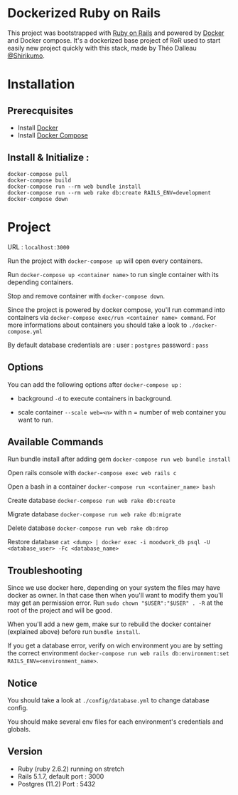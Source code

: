 # Dockerized Ruby on Rails
This project was bootstrapped with [Ruby on Rails](https://rubyonrails.org/) and powered by [Docker](https://www.docker.com/) and Docker compose. It's a dockerized base project of RoR used to start easily new project quickly with this stack, made by Théo Dalleau [@Shirikumo](https://github.com/Shirikumo).

# Installation

## Prerecquisites
* Install [Docker](https://docs.docker.com/install/)
* Install [Docker Compose](https://docs.docker.com/compose/install/)

## Install & Initialize :
```
docker-compose pull
docker-compose build
docker-compose run --rm web bundle install
docker-compose run --rm web rake db:create RAILS_ENV=development
docker-compose down
```
# Project
URL : `localhost:3000`

Run the project with `docker-compose up` will open every containers.

Run `docker-compose up <container name>` to run single container with its depending containers.

Stop and remove container with `docker-compose down`.

Since the project is powered by docker compose, you'll run command into containers via `docker-compose exec/run <container name> command`.
For more informations about containers you should take a look to `./docker-compose.yml`

By default database credentials are :
user : `postgres`
password : `pass`

## Options
You can add the following options after `docker-compose up` :

* background
`-d` to execute containers in background.

* scale container
`--scale web=<n>` with n = number of web container you want to run.

## Available Commands
Run bundle install after adding gem `docker-compose run web bundle install`

Open rails console with `docker-compose exec web rails c`

Open a bash in a container `docker-compose run <container_name> bash`

Create database `docker-compose run web rake db:create`

Migrate database `docker-compose run web rake db:migrate`

Delete database `docker-compose run web rake db:drop`

Restore database `cat <dump> | docker exec -i moodwork_db psql -U <database_user> -Fc <database_name>`

## Troubleshooting
Since we use docker here, depending on your system the files may have docker as owner. In that case then when you'll want to modify them you'll may get an permission error. Run `sudo chown "$USER":"$USER" . -R` at the root of the project and will be good.

When you'll add a new gem, make sur to rebuild the docker container (explained above) before run `bundle install`.

If you get a database error, verify on wich environment you are by setting the correct environment `docker-compose run web rails db:environment:set RAILS_ENV=<environment_name>`.

## Notice
You should take a look at `./config/database.yml` to change database config.

You should make several env files for each environment's credentials and globals.

## Version
- Ruby (ruby 2.6.2) running on stretch
- Rails 5.1.7, default port : 3000
- Postgres (11.2) Port : 5432
